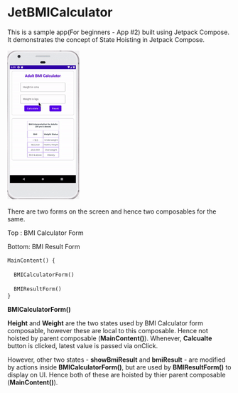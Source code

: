 # JetBMICalculator
This is a sample app(For beginners - App #2) built using Jetpack Compose. It demonstrates the concept of State Hoisting in Jetpack Compose.

 ![Alt text](https://github.com/bhavnathacker/JetBMICalculator/blob/master/image.gif)
 
 There are two forms on the screen and hence two composables for the same.
 
 Top : BMI Calculator Form
 
 Bottom: BMI Result Form
 
    MainContent() {
 
      BMICalculatorForm()
    
      BMIResultForm()  
    }
 
**BMICalculatorForm()**

**Height** and **Weight** are the two states used by BMI Calculator form composable, however these are local to this composable. Hence not hoisted by parent composable (**MainContent()**). Whenever, **Calcualte** button is clicked, latest value is passed via onClick.

However, other two states - **showBmiResult** and **bmiResult** - are modified by actions inside **BMICalculatorForm()**, but are used by **BMIResultForm()** to display on UI. Hence both of these are hoisted by thier parent composable (**MainContent()**). 

 
